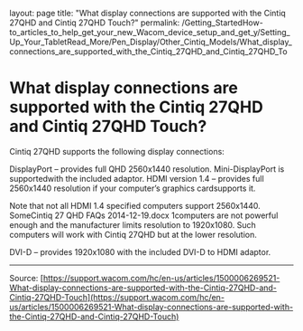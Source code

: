 layout: page
title: "What display connections are supported with the Cintiq 27QHD and Cintiq 27QHD Touch?"
permalink: /Getting_StartedHow-to_articles_to_help_get_your_new_Wacom_device_setup_and_get_y/Setting_Up_Your_TabletRead_More/Pen_Display/Other_Cintiq_Models/What_display_connections_are_supported_with_the_Cintiq_27QHD_and_Cintiq_27QHD_To

# What display connections are supported with the Cintiq 27QHD and Cintiq 27QHD Touch?

Cintiq 27QHD supports the following display connections:

DisplayPort – provides full QHD 2560x1440 resolution. Mini-DisplayPort is supportedwith the included adaptor.
HDMI version 1.4 – provides full 2560x1440 resolution if your computer’s graphics cardsupports it. 
  
Note that not all HDMI 1.4 specified computers support 2560x1440. SomeCintiq 27 QHD FAQs 2014-12-19.docx 1computers are not powerful enough and the manufacturer limits resolution to 1920x1080. Such computers will work with Cintiq 27QHD but at the lower resolution.
 
DVI-D – provides 1920x1080 with the included DVI-D to HDMI adaptor.

---
Source: [https://support.wacom.com/hc/en-us/articles/1500006269521-What-display-connections-are-supported-with-the-Cintiq-27QHD-and-Cintiq-27QHD-Touch](https://support.wacom.com/hc/en-us/articles/1500006269521-What-display-connections-are-supported-with-the-Cintiq-27QHD-and-Cintiq-27QHD-Touch)
